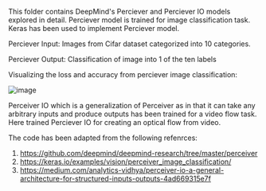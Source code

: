 This folder contains DeepMind's Perciever and Perciever IO models explored in detail. Perciever model is trained for image classification task. Keras has been used to implement Perciever model.

Perciever Input: Images from Cifar dataset categorized into 10 categories. 

Perciever Output: Classification of image into 1 of the ten labels

Visualizing the loss and accuracy from perciever image classification:

![image](https://user-images.githubusercontent.com/10840984/136708281-40cc0f26-2b15-4247-9568-6121041a6e83.png)


Perceiver IO which is a generalization of Perceiver as in that it can take any arbitrary inputs and produce outputs has been trained for a video flow task. Here trained Perciever IO for creating an optical flow from video.

The code has been adapted from the following refenrces: 
1. https://github.com/deepmind/deepmind-research/tree/master/perceiver
2. https://keras.io/examples/vision/perceiver_image_classification/
3. https://medium.com/analytics-vidhya/perceiver-io-a-general-architecture-for-structured-inputs-outputs-4ad669315e7f
